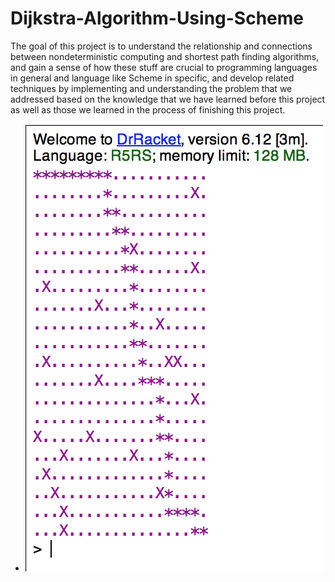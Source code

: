 # Dijkstra-Algorithm-Using-Scheme

The goal of this project is to understand the relationship and connections between nondeterministic computing and shortest path finding algorithms, and gain a sense of how these stuff are crucial to programming languages in general and language like Scheme in specific, and develop related techniques by implementing and understanding the problem that we addressed based on the knowledge that we have learned before this project as well as those we learned in the process of finishing this project.

- <img src='path.png' title='path' width='' alt='' />
